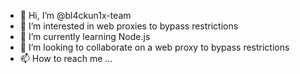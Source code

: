 - 👋 Hi, I’m @bl4ckun1x-team
- 👀 I’m interested in web proxies to bypass restrictions
- 🌱 I’m currently learning Node.js
- 💞️ I’m looking to collaborate on a web proxy to bypass restrictions
- 📫 How to reach me ...

<!---
bl4ckun1x-team/bl4ckun1x-team is a ✨ special ✨ repository because its `README.md` (this file) appears on your GitHub profile.
You can click the Preview link to take a look at your changes.
--->

